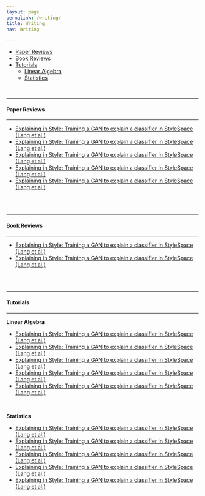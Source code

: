 ```yaml
---
layout: page
permalink: /writing/
title: Writing
nav: Writing

---
```




<!-- MarkdownTOC depth=4 -->


-  [Paper Reviews](#paper-reviews)
-  [Book Reviews](#book-reviews)
-  [Tutorials](#tutorials)
    - [Linear Algebra](#tutorials-linear-algebra)
    - [Statistics](#tutorials-statistics)

<!-- /MarkdownTOC -->



<br/>

<a name="paper-reviews"></a>

---
#### **Paper Reviews**
---


* [Explaining in Style: Training a GAN to explain a classifier in StyleSpace (Lang et al.)](https://chrisnielsen.github.io/paper_reviews/2021-10-18_test_paper_review) 
* [Explaining in Style: Training a GAN to explain a classifier in StyleSpace (Lang et al.)](https://chrisnielsen.github.io/paper_reviews/2021-10-18_test_paper_review) 
* [Explaining in Style: Training a GAN to explain a classifier in StyleSpace (Lang et al.)](https://chrisnielsen.github.io/paper_reviews/2021-10-18_test_paper_review) 
* [Explaining in Style: Training a GAN to explain a classifier in StyleSpace (Lang et al.)](https://chrisnielsen.github.io/paper_reviews/2021-10-18_test_paper_review) 
* [Explaining in Style: Training a GAN to explain a classifier in StyleSpace (Lang et al.)](https://chrisnielsen.github.io/paper_reviews/2021-10-18_test_paper_review) 





<br/><br/>
<a name="book-reviews"></a>

---
#### **Book Reviews**
---

* [Explaining in Style: Training a GAN to explain a classifier in StyleSpace (Lang et al.)](https://chrisnielsen.github.io/paper_reviews/2021-10-18_test_paper_review) 
* [Explaining in Style: Training a GAN to explain a classifier in StyleSpace (Lang et al.)](https://chrisnielsen.github.io/paper_reviews/2021-10-18_test_paper_review) 






<br/><br/>
<a name="tutorials"></a>

---
#### **Tutorials**
---


<a name="tutorials-linear-algebra"></a>
**Linear Algebra**



* [Explaining in Style: Training a GAN to explain a classifier in StyleSpace (Lang et al.)](https://chrisnielsen.github.io/paper_reviews/2021-10-18_test_paper_review) 
* [Explaining in Style: Training a GAN to explain a classifier in StyleSpace (Lang et al.)](https://chrisnielsen.github.io/paper_reviews/2021-10-18_test_paper_review) 
* [Explaining in Style: Training a GAN to explain a classifier in StyleSpace (Lang et al.)](https://chrisnielsen.github.io/paper_reviews/2021-10-18_test_paper_review) 
* [Explaining in Style: Training a GAN to explain a classifier in StyleSpace (Lang et al.)](https://chrisnielsen.github.io/paper_reviews/2021-10-18_test_paper_review) 
* [Explaining in Style: Training a GAN to explain a classifier in StyleSpace (Lang et al.)](https://chrisnielsen.github.io/paper_reviews/2021-10-18_test_paper_review) 



<br/>


<a name="tutorials-statistics"></a>
**Statistics**



* [Explaining in Style: Training a GAN to explain a classifier in StyleSpace (Lang et al.)](https://chrisnielsen.github.io/paper_reviews/2021-10-18_test_paper_review) 
* [Explaining in Style: Training a GAN to explain a classifier in StyleSpace (Lang et al.)](https://chrisnielsen.github.io/paper_reviews/2021-10-18_test_paper_review) 
* [Explaining in Style: Training a GAN to explain a classifier in StyleSpace (Lang et al.)](https://chrisnielsen.github.io/paper_reviews/2021-10-18_test_paper_review) 
* [Explaining in Style: Training a GAN to explain a classifier in StyleSpace (Lang et al.)](https://chrisnielsen.github.io/paper_reviews/2021-10-18_test_paper_review) 
* [Explaining in Style: Training a GAN to explain a classifier in StyleSpace (Lang et al.)](https://chrisnielsen.github.io/paper_reviews/2021-10-18_test_paper_review) 

<br/><br/>

